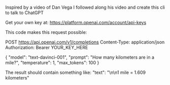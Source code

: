 Inspired by a video of Dan Vega I followed along his video and create this cli to talk to ChatGPT

Get your own key at: https://platform.openai.com/account/api-keys

This code makes this request possible:

POST https://api.openai.com/v1/completions
Content-Type: application/json
Authorization: Bearer YOUR_KEY_HERE

{
"model": "text-davinci-001",
"prompt": "How many kilometers are in a mile?",
"temperature": 1,
"max_tokens": 100
}

The result should contain something like:  "text": "\n\n1 mile = 1.609 kilometers"